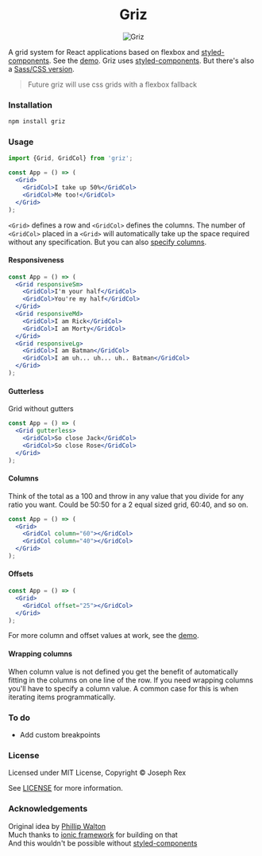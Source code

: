 <h1 align="center">
  Griz
</h1>

<div align="center">

![Griz](https://cdn.rawgit.com/josephrexme/griz/66796439/griz.png)

</div>

A grid system for React applications based on flexbox and [styled-components](https://www.styled-components.com). See the [demo](https://josephrexme.github.io/griz/). Griz uses [styled-components](https://www.styled-components.com). But there's also a [Sass/CSS version](https://gist.github.com/josephrexme/e71e5502b09b5421084f32dcdce8247a).

> Future griz will use css grids with a flexbox fallback

### Installation

```sh
npm install griz
```

### Usage
```jsx
import {Grid, GridCol} from 'griz';

const App = () => (
  <Grid>
    <GridCol>I take up 50%</GridCol>
    <GridCol>Me too!</GridCol>
  </Grid>
);
```
`<Grid>` defines a row and `<GridCol>` defines the columns. The number of `<GridCol>` placed in a `<Grid>` will automatically take up the space required without any specification. But you can also [specify columns](#columns).

#### Responsiveness
```jsx
const App = () => (
  <Grid responsiveSm>
    <GridCol>I'm your half</GridCol>
    <GridCol>You're my half</GridCol>
  </Grid>
  <Grid responsiveMd>
    <GridCol>I am Rick</GridCol>
    <GridCol>I am Morty</GridCol>
  </Grid>
  <Grid responsiveLg>
    <GridCol>I am Batman</GridCol>
    <GridCol>I am uh... uh... uh.. Batman</GridCol>
  </Grid>
);
```

#### Gutterless
Grid without gutters
```jsx
const App = () => (
  <Grid gutterless>
    <GridCol>So close Jack</GridCol>
    <GridCol>So close Rose</GridCol>
  </Grid>
);
```

#### Columns
Think of the total as a 100 and throw in any value that you divide for any ratio you want. Could be 50:50 for a 2 equal sized grid, 60:40, and so on.
```jsx
const App = () => (
  <Grid>
    <GridCol column="60"></GridCol>
    <GridCol column="40"></GridCol>
  </Grid>
);
```

#### Offsets
```jsx
const App = () => (
  <Grid>
    <GridCol offset="25"></GridCol>
  </Grid>
);
```
For more column and offset values at work, see the [demo](https://josephrexme.github.io/griz/).

#### Wrapping columns
When column value is not defined you get the benefit of automatically fitting in the columns on one line of the row. If you need wrapping columns you'll have to specify a column value. A common case for this is when iterating items programmatically.

### To do
- Add custom breakpoints

### License
Licensed under MIT License, Copyright © Joseph Rex

See [LICENSE](https://github.com/josephrexme/griz/blob/master/LICENSE) for more information.

### Acknowledgements
Original idea by [Phillip Walton](http://philipwalton.github.io/solved-by-flexbox/demos/grids/)<br>
Much thanks to [ionic framework](http://ionicframework.com/docs/components/#grid) for building on that<br>
And this wouldn't be possible without [styled-components](https://www.styled-components.com)
